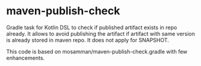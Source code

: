 # maven-publish-check
Gradle task for Kotlin DSL to check if published artifact exists in repo already.
It allows to avoid publishing the artifact if artifact with same version is already stored in maven repo. It does not apply for SNAPSHOT.

This code is based on mosamman/maven-publish-check.gradle with few enhancements.

